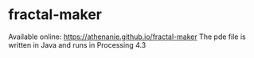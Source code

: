 # fractal-maker

Available online: https://athenanie.github.io/fractal-maker
The pde file is written in Java and runs in Processing 4.3
